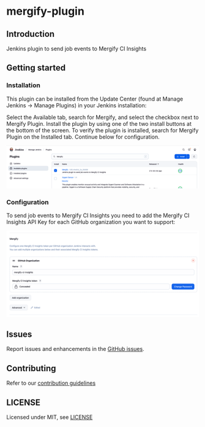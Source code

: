 # mergify-plugin

## Introduction

Jenkins plugin to send job events to Mergify CI Insights

## Getting started

### Installation

This plugin can be installed from the Update Center (found at Manage Jenkins -> Manage Plugins) in your Jenkins installation:

Select the Available tab, search for Mergify, and select the checkbox next to Mergify Plugin.
Install the plugin by using one of the two install buttons at the bottom of the screen.
To verify the plugin is installed, search for Mergify Plugin on the Installed tab.
Continue below for configuration.

![Mergify installation](/images/installation.png)

### Configuration

To send job events to Mergify CI Insights you need to add the Mergify CI
Insights API Key for each GitHub organization you want to support:

![Mergify configuration](/images/settings.png)


## Issues

Report issues and enhancements in the [GitHub issues](https://github.com/jenkinsci/mergify-plugin/issues).

## Contributing

Refer to our [contribution guidelines](https://github.com/jenkinsci/.github/blob/master/CONTRIBUTING.md)

## LICENSE

Licensed under MIT, see [LICENSE](LICENSE.md)

